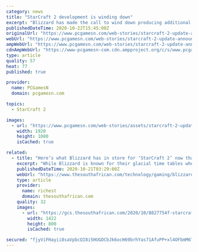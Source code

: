 ```yaml
---
category: news
title: "StarCraft 2 development is winding down"
excerpt: "Blizzard has made the call to wind down producing additional “for-purchase content” for real-time strategy game StarCraft 2. The dev team will continue doing season rolls and balance fixes, but this will free it up to think about what’s next."
publishedDateTime: 2020-10-22T15:45:00Z
originalUrl: "https://www.pcgamesn.com/web-stories/starcraft-2-update-announcement.html"
webUrl: "https://www.pcgamesn.com/web-stories/starcraft-2-update-announcement.html"
ampWebUrl: "https://www.pcgamesn.com/web-stories/starcraft-2-update-announcement.html"
cdnAmpWebUrl: "https://www-pcgamesn-com.cdn.ampproject.org/c/s/www.pcgamesn.com/web-stories/starcraft-2-update-announcement.html"
type: article
quality: 57
heat: 77
published: true

provider:
  name: PCGamesN
  domain: pcgamesn.com

topics:
  - StarCraft 2

images:
  - url: "https://www.pcgamesn.com/web-stories/assets/starcraft-2-update-announcement/og-image.jpg"
    width: 1920
    height: 1080
    isCached: true

related:
  - title: "Here’s what Blizzard has in store for ‘StarCraft 2’ now that development is over"
    excerpt: "While Blizzard is known for their glacial time tables when it comes to developing and releasing info, here's what's in store for StarCraft."
    publishedDateTime: 2020-10-21T03:29:00Z
    webUrl: "https://www.thesouthafrican.com/technology/gaming/blizzard-starcraft-2-content/"
    type: article
    provider:
      name: richest
      domain: thesouthafrican.com
    quality: 32
    images:
      - url: "https://gcs.thesouthafrican.com/2020/10/8827754f-starcraft.jpg"
        width: 1422
        height: 800
        isCached: true

secured: "fjyViFHayii8saVpbcQI8i5HUGDCbJk6ocH69brhYas71AfuPP+xl4OFbmM6TGOIo6FdkbGV5qpqvJPFhtaBZwUzkNV3NdK557tsZddITWAiyANQoiirP1u53TaqcEo7uCojdAl8oczmp0Xg+77wvqaKFqAFM5nxjMjgKbdLp8cQ4uS6AD2BKYFSQSN9tmtuqrpJfX1+x1pJRytR5fmoQPUdPAB4oDeEaE1l1UjtmF9JJ8Le8KDzQDvyfqtug6/JhTKrTiy3LHx19Rl6CWJq6mVtqQAUvIUNxgNWFX3SI0DP9g1T+EeqjxSMznOmwf8+nz9+BybwME7otJpiIaLsew8ntjVNbnejy2ucCjmiwyk=;7fuc9d+BniWkSpaOWAKSug=="
---
```



